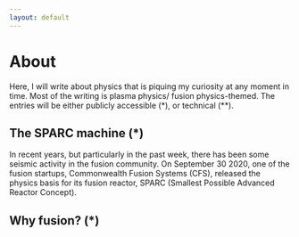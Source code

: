 ```yaml
---
layout: default
---
```


# About

Here, I will write about physics that is piquing my curiosity at any moment in time. Most of the writing is plasma physics/ fusion physics-themed. The entries will be either publicly accessible (*), or technical (**).

## The SPARC machine (*)

In recent years, but particularly in the past week, there has been some seismic activity in the fusion community. On September 30 2020, one of the fusion startups, Commonwealth Fusion Systems (CFS), released the physics basis for its fusion reactor, SPARC (Smallest Possible Advanced Reactor Concept).

## Why fusion? (*)
